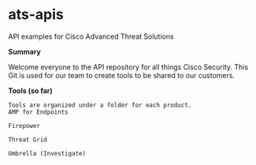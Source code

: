 # ats-apis
API examples for Cisco Advanced Threat Solutions

**Summary**

Welcome everyone to the API repository for all things Cisco Security.  This Git is used for our team to create tools to be shared to our customers.  

**Tools (so far)**
```
Tools are organized under a folder for each product.
AMP for Endpoints

Firepower

Threat Grid

Umbrella (Investigate)

```
